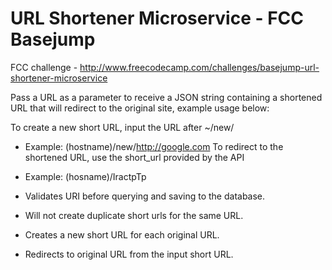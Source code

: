URL Shortener Microservice - FCC Basejump
=========================================

FCC challenge - http://www.freecodecamp.com/challenges/basejump-url-shortener-microservice

Pass a URL as a parameter to receive a JSON string containing a shortened URL that will redirect to the original site, example usage below:

To create a new short URL, input the URL after ~/new/
-   Example: (hostname)/new/http://google.com
To redirect to the shortened URL, use the short\_url provided by the API
-   Example: </span>(hosname)/IractpTp

-   Validates URI before querying and saving to the database.
-   Will not create duplicate short urls for the same URL.
-   Creates a new short URL for each original URL.
-   Redirects to original URL from the input short URL.